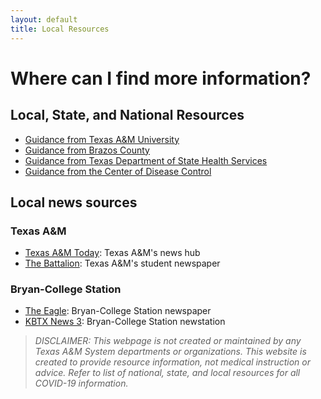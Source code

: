 ```yaml
---
layout: default
title: Local Resources
---
```


# Where can I find more information?
## Local, State, and National Resources
* [Guidance from Texas A&M University](https://www.tamu.edu/coronavirus/index.html)
* [Guidance from Brazos County](http://brazoscountytx.gov/571/6434/COVID-19-Information)
* [Guidance from Texas Department of State Health Services](https://www.dshs.texas.gov/coronavirus/)
* [Guidance from the Center of Disease Control](https://www.cdc.gov/coronavirus/2019-ncov/index.html)

## Local news sources
### Texas A&M
* [Texas A&M Today](https://today.tamu.edu/): Texas A&M's news hub
* [The Battalion](http://www.thebatt.com/): Texas A&M's student newspaper
### Bryan-College Station
* [The Eagle](https://theeagle.com/): Bryan-College Station newspaper
* [KBTX News 3](https://www.kbtx.com/): Bryan-College Station newstation

> *DISCLAIMER: This webpage is not created or maintained by any Texas A&M System departments or organizations. This website is created to provide resource information, not medical instruction or advice. Refer to list of national, state, and local resources for all COVID-19 information.*

